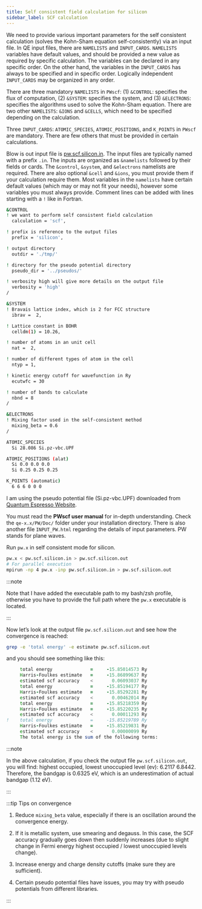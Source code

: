 ```yaml
---
title: Self consistent field calculation for silicon
sidebar_label: SCF calculation
---
```


We need to provide various important parameters for the self consistent
calculation (solves the Kohn-Sham equation self-consistently) via an input file.
In QE input files, there are `NAMELISTS` and `INPUT_CARDS`. `NAMELISTS`
variables have default values, and should be provided a new value as required by
specific calculation. The variables can be declared in any specific order. On
the other hand, the variables in the `INPUT_CARDS` has always to be specified
and in specific order. Logically independent `INPUT_CARDS` may be organized in
any order.

There are three mandatory `NAMELISTS` in `PWscf`: (1) `&CONTROL`: specifies the
flux of computation, (2) `&SYSTEM`: specifies the system, and (3) `&ELECTRONS`:
specifies the algorithms used to solve the Kohn-Sham equation. There are two
other `NAMELISTS`: `&IONS` and `&CELLS`, which need to be specified depending on
the calculation.

Three `INPUT_CARDS`: `ATOMIC_SPECIES`, `ATOMIC_POSITIONS`, and `K_POINTS` in
`PWscf` are mandatory. There are few others that must be provided in certain
calculations.

Blow is out input file is [pw.scf.silicon.in](
https://github.com/pranabdas/qe-dft/). The input files are typically named with
a prefix `.in`. The inputs are organized as `&namelists` followed by their
fields or cards. The `&control`, `&system`, and `&electrons` namelists are
required. There are also optional `&cell` and `&ions`, you must provide them if
your calculation require them. Most variables in the `namelists` have certain
default values (which may or may not fit your needs), however some variables you
must always provide. Comment lines can be added with lines starting with a `!`
like in Fortran.

```bash title="src/silicon/pw.scf.silicon.in"
&CONTROL
! we want to perform self consistent field calculation
  calculation = 'scf',

! prefix is reference to the output files
  prefix = 'silicon',

! output directory
  outdir = './tmp/'

! directory for the pseudo potential directory
  pseudo_dir = '../pseudos/'

! verbosity high will give more details on the output file
  verbosity = 'high'
/

&SYSTEM
! Bravais lattice index, which is 2 for FCC structure
  ibrav =  2,

! Lattice constant in BOHR
  celldm(1) = 10.26,

! number of atoms in an unit cell
  nat =  2,

! number of different types of atom in the cell
  ntyp = 1,

! kinetic energy cutoff for wavefunction in Ry
  ecutwfc = 30

! number of bands to calculate
  nbnd = 8
/

&ELECTRONS
! Mixing factor used in the self-consistent method
  mixing_beta = 0.6
/

ATOMIC_SPECIES
  Si 28.086 Si.pz-vbc.UPF

ATOMIC_POSITIONS (alat)
  Si 0.0 0.0 0.0
  Si 0.25 0.25 0.25

K_POINTS (automatic)
  6 6 6 0 0 0
```

I am using the pseudo potential file (Si.pz-vbc.UPF) downloaded from [Quantum
Espresso Website](https://www.quantum-espresso.org/pseudopotentials).

You must read the **PWscf user manual** for in-depth understanding. Check the
`qe-x.x/PW/Doc/` folder under your installation directory. There is also another
file `INPUT_PW.html` regarding the details of input parameters. PW stands for
plane waves.

Run `pw.x` in self consistent mode for silicon.
```bash
pw.x < pw.scf.silicon.in > pw.scf.silicon.out
# For parallel execution
mpirun -np 4 pw.x -inp pw.scf.silicon.in > pw.scf.silicon.out
```

:::note

Note that I have added the executable path to my bash/zsh profile, otherwise you
have to provide the full path where the `pw.x` executable is located.

:::

Now let’s look at the output file `pw.scf.silicon.out` and see how the
convergence is reached:
```bash
grep -e 'total energy' -e estimate pw.scf.silicon.out
```

and you should see something like this:
```fortran
     total energy              =     -15.85014573 Ry
     Harris-Foulkes estimate   =     -15.86899637 Ry
     estimated scf accuracy    <       0.06093037 Ry
     total energy              =     -15.85194177 Ry
     Harris-Foulkes estimate   =     -15.85292281 Ry
     estimated scf accuracy    <       0.00462014 Ry
     total energy              =     -15.85218359 Ry
     Harris-Foulkes estimate   =     -15.85220235 Ry
     estimated scf accuracy    <       0.00011293 Ry
!    total energy              =     -15.85219789 Ry
     Harris-Foulkes estimate   =     -15.85219831 Ry
     estimated scf accuracy    <       0.00000099 Ry
     The total energy is the sum of the following terms:
```

:::note

In the above calculation, if you check the output file `pw.scf.silicon.out`, you
will find: highest occupied, lowest unoccupied level (ev): 6.2117 6.8442.
Therefore, the bandgap is 0.6325 eV, which is an underestimation of actual
bandgap (1.12 eV).

:::

:::tip Tips on convergence

1. Reduce `mixing_beta` value, especially if there is an oscillation around the
convergence energy.

2. If it is metallic system, use smearing and degauss. In this case, the SCF
accuracy gradually goes down then suddenly increases (due to slight change in
Fermi energy highest occupied / lowest unoccupied levels change).

3. Increase energy and charge density cutoffs (make sure they are sufficient).

4. Certain pseudo potential files have issues, you may try with pseudo
potentials from different libraries.

:::
